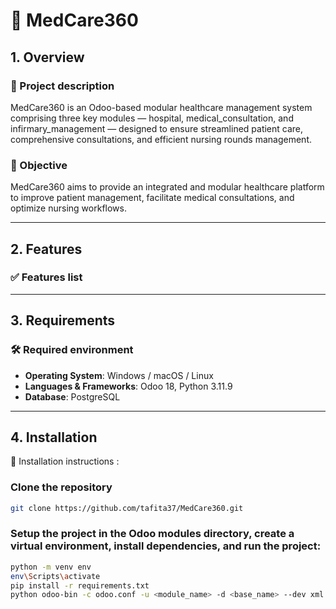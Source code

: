 # 📘 MedCare360

## 1. Overview

### 📝 Project description
MedCare360 is an Odoo-based modular healthcare management system comprising three key modules — hospital, medical_consultation, and infirmary_management — designed to ensure streamlined patient care, comprehensive consultations, and efficient nursing rounds management.

### 🎯 Objective
MedCare360 aims to provide an integrated and modular healthcare platform to improve patient management, facilitate medical consultations, and optimize nursing workflows.

---

## 2. Features

### ✅ Features list
<!--
- User authentication (login, registration, logout)
- Interactive dashboard
- CRUD operations for managing data
- Export data in CSV/PDF formats
- Mobile-responsive interface
- Real-time notifications
-->

---

## 3. Requirements

### 🛠️ Required environment
- **Operating System**: Windows / macOS / Linux
- **Languages & Frameworks**: Odoo 18, Python 3.11.9
- **Database**: PostgreSQL

---

## 4. Installation

🔧 Installation instructions :

### Clone the repository
```bash
git clone https://github.com/tafita37/MedCare360.git
```

### Setup the project in the Odoo modules directory, create a virtual environment, install dependencies, and run the project:

```bash
python -m venv env
env\Scripts\activate
pip install -r requirements.txt
python odoo-bin -c odoo.conf -u <module_name> -d <base_name> --dev xml
```